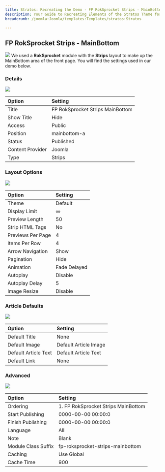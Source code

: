 ```yaml
---
title: Stratos: Recreating the Demo - FP RokSprocket Strips - MainBottom
description: Your Guide to Recreating Elements of the Stratos Theme for Joomla
breadcrumb: /joomla:Joomla/templates:Templates/stratos:Stratos

---
```


FP RokSprocket Strips - MainBottom
-----
![][mainbottom1]
We used a **RokSprocket** module with the **Strips** layout to make up the MainBottom area of the front page. You will find the settings used in our demo below.

### Details
![][mainbottom2]

| Option | Setting |
|:------|:-------|
| Title | FP RokSprocket Strips MainBottom |
| Show Title | Hide |
| Access | Public |
| Position | mainbottom-a |
| Status | Published |
| Content Provider | Joomla |
| Type | Strips |

### Layout Options
![][mainbottom3]

| Option | Setting |
|:------|:-------|
| Theme | Default |
| Display Limit | ∞ |
| Preview Length | 50 |
| Strip HTML Tags | No |
| Previews Per Page | 4 |
| Items Per Row | 4 |
| Arrow Navigation | Show |
| Pagination | Hide |
| Animation | Fade Delayed |
| Autoplay | Disable |
| Autoplay Delay | 5 |
| Image Resize | Disable |

### Article Defaults
![][mainbottom4]

| Option | Setting |
|:------|:-------|
| Default Title | None |
| Default Image | Default Article Image|
| Default Article Text | Default Article Text |
| Default Link | None |

### Advanced
![][mainbottom5]

| Option | Setting |
|:------|:-------|
| Ordering | 1. FP RokSprocket Strips MainBottom |
| Start Publishing | 0000-00-00 00:00:0 |
| Finish Publishing | 0000-00-00 00:00:0 |
| Language | All |
| Note | Blank |
| Module Class Suffix | fp-roksprocket-strips-mainbottom |
| Caching | Use Global |
| Cache Time | 900 |

[mainbottom1]: assets/mainbottom_1.jpeg
[mainbottom2]: assets/mainbottom_2.jpeg
[mainbottom3]: assets/mainbottom_3.jpeg
[mainbottom4]: assets/mainbottom_4.jpeg
[mainbottom5]: assets/mainbottom_5.jpg